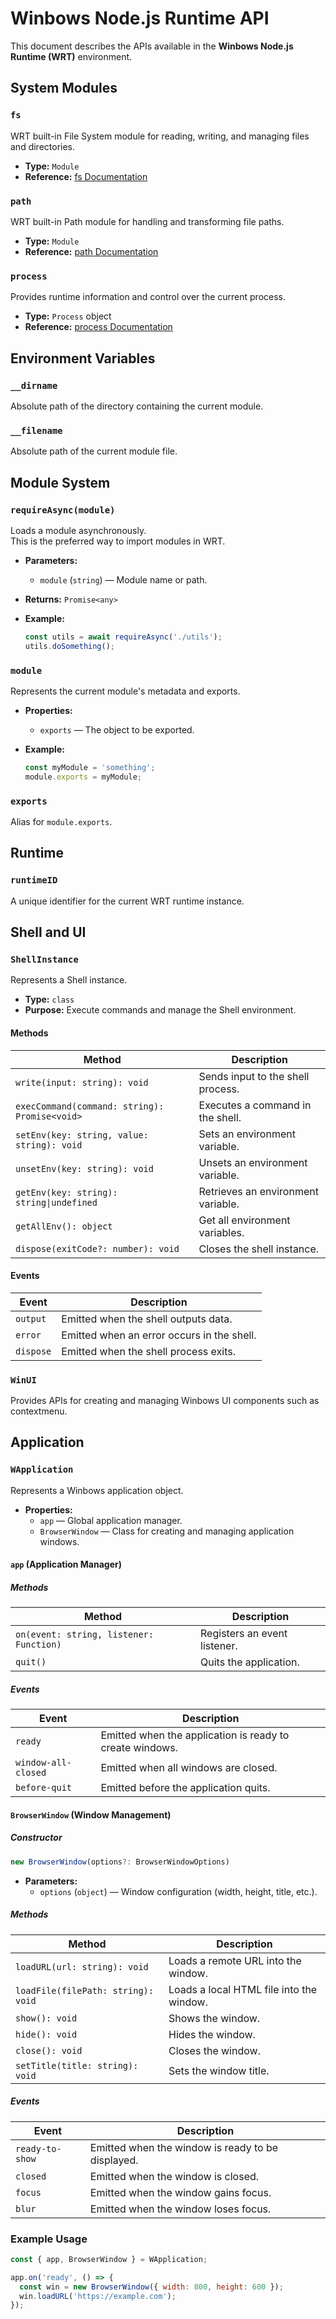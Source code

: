 # Winbows Node.js Runtime API

This document describes the APIs available in the **Winbows Node.js Runtime (WRT)** environment.

## System Modules

### `fs`

WRT built-in File System module for reading, writing, and managing files and directories.

- **Type:** `Module`
- **Reference:** [fs Documentation](...)

### `path`

WRT built-in Path module for handling and transforming file paths.

- **Type:** `Module`
- **Reference:** [path Documentation](...)

### `process`

Provides runtime information and control over the current process.

- **Type:** `Process` object
- **Reference:** [process Documentation](...)

## Environment Variables

### `__dirname`

Absolute path of the directory containing the current module.

### `__filename`

Absolute path of the current module file.

## Module System

### `requireAsync(module)`

Loads a module asynchronously.  
This is the preferred way to import modules in WRT.

- **Parameters:**
  - `module` (`string`) — Module name or path.
- **Returns:** `Promise<any>`
- **Example:**

  ```js
  const utils = await requireAsync('./utils');
  utils.doSomething();
  ```

### `module`

Represents the current module's metadata and exports.

- **Properties:**
  - `exports` — The object to be exported.
- **Example:**

  ```js
  const myModule = 'something';
  module.exports = myModule;
  ```

### `exports`

Alias for `module.exports`.

## Runtime

### `runtimeID`

A unique identifier for the current WRT runtime instance.

## Shell and UI

### `ShellInstance`

Represents a Shell instance.

- **Type:** `class`
- **Purpose:** Execute commands and manage the Shell environment.

#### Methods

| Method | Description |
|--------|-------------|
| `write(input: string): void` | Sends input to the shell process. |
| `execCommand(command: string): Promise<void>` | Executes a command in the shell. |
| `setEnv(key: string, value: string): void` | Sets an environment variable. |
| `unsetEnv(key: string): void` | Unsets an environment variable. |
| `getEnv(key: string): string\|undefined` | Retrieves an environment variable. |
| `getAllEnv(): object` | Get all environment variables. |
| `dispose(exitCode?: number): void` | Closes the shell instance. |

#### Events

| Event | Description |
|-------|-------------|
| `output` | Emitted when the shell outputs data. |
| `error` | Emitted when an error occurs in the shell. |
| `dispose` | Emitted when the shell process exits. |

### `WinUI`

Provides APIs for creating and managing Winbows UI components such as contextmenu.

## Application

### `WApplication`

Represents a Winbows application object.

- **Properties:**
  - `app` — Global application manager.
  - `BrowserWindow` — Class for creating and managing application windows.

#### `app` (Application Manager)

##### Methods

| Method | Description |
|--------|-------------|
| `on(event: string, listener: Function)` | Registers an event listener. |
| `quit()` | Quits the application. |

##### Events

| Event | Description |
|-------|-------------|
| `ready` | Emitted when the application is ready to create windows. |
| `window-all-closed` | Emitted when all windows are closed. |
| `before-quit` | Emitted before the application quits. |

#### `BrowserWindow` (Window Management)

##### Constructor

```js
new BrowserWindow(options?: BrowserWindowOptions)
```

- **Parameters:**  
  - `options` (`object`) — Window configuration (width, height, title, etc.).

##### Methods

| Method | Description |
|--------|-------------|
| `loadURL(url: string): void` | Loads a remote URL into the window. |
| `loadFile(filePath: string): void` | Loads a local HTML file into the window. |
| `show(): void` | Shows the window. |
| `hide(): void` | Hides the window. |
| `close(): void` | Closes the window. |
| `setTitle(title: string): void` | Sets the window title. |

##### Events

| Event | Description |
|-------|-------------|
| `ready-to-show` | Emitted when the window is ready to be displayed. |
| `closed` | Emitted when the window is closed. |
| `focus` | Emitted when the window gains focus. |
| `blur` | Emitted when the window loses focus. |

### Example Usage

```js
const { app, BrowserWindow } = WApplication;

app.on('ready', () => {
  const win = new BrowserWindow({ width: 800, height: 600 });
  win.loadURL('https://example.com');
});
```
